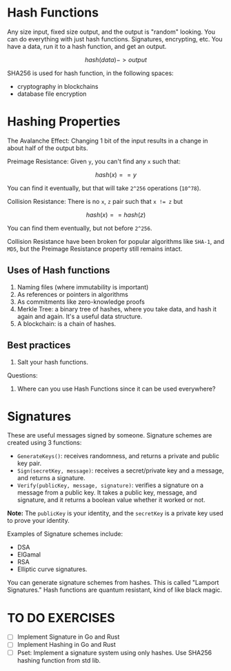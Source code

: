 # Hash Functions
Any size input, fixed size output, and the output is "random" looking.
You can do everything with just hash functions. Signatures, encrypting, etc.
You have a data, run it to a hash function, and get an output.

```math
hash(data) -> output
```
SHA256 is used for hash function, in the following spaces:
- cryptography in blockchains
- database file encryption

# Hashing  Properties
The Avalanche Effect:
Changing 1 bit of the input results in a change in about half of the output bits.

Preimage Resistance:
Given `y`, you can't find any `x` such that:
```math
hash(x) == y
```
You can find it eventually, but that will take `2^256` operations (`10^78`).

Collision Resistance:
There is no `x`, `z` pair such that `x != z` but
```math
hash(x) == hash(z)
```
You can find them eventually, but not before `2^256`.

Collision Resistance have been broken for popular algorithms like `SHA-1`,  and `MD5`,
but the Preimage Resistance property still remains intact.

## Uses of Hash functions
1. Naming files (where immutability is important)
2. As references or pointers in algorithms
3. As commitments like zero-knowledge proofs
4. Merkle Tree: a binary tree of hashes, where you take data, and hash it again and again.  It's a useful data structure.
5. A blockchain: is a chain of hashes.

## Best practices
1. Salt your hash functions.

Questions:
1. Where can you use Hash Functions since it can be used everywhere?

# Signatures
These are useful messages signed by someone. Signature schemes are created using 3 functions:
- `GenerateKeys()`: receives randomness, and returns a private and public key pair.
- `Sign(secretKey, message)`: receives a secret/private key and a message, and returns a signature.
- `Verify(publicKey, message, signature)`: verifies a signature on a message from a public key.
It takes a public key, message, and signature, and it returns a boolean value whether it worked or not.

**Note:** The `publicKey` is your identity, and the `secretKey` is a private key used to prove your identity.

Examples of Signature schemes include:
- DSA
- ElGamal
- RSA
- Elliptic curve signatures.

You can generate signature schemes from hashes. This is called "Lamport Signatures." Hash functions are quantum resistant, kind of like black magic.

# TO DO EXERCISES
* [ ] Implement Signature in Go and Rust
* [ ] Implement Hashing in Go and Rust
* [ ] Pset: Implement a signature system using only hashes. Use SHA256 hashing function from std lib.
